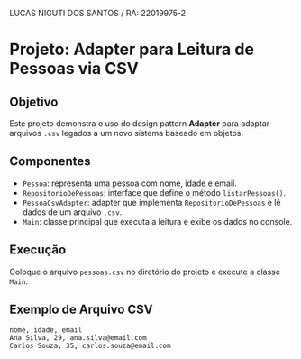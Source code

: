 LUCAS NIGUTI DOS SANTOS / RA: 22019975-2

# Projeto: Adapter para Leitura de Pessoas via CSV

## Objetivo
Este projeto demonstra o uso do design pattern **Adapter** para adaptar arquivos `.csv` legados a um novo sistema baseado em objetos.

## Componentes

- `Pessoa`: representa uma pessoa com nome, idade e email.
- `RepositorioDePessoas`: interface que define o método `listarPessoas()`.
- `PessoaCsvAdapter`: adapter que implementa `RepositorioDePessoas` e lê dados de um arquivo `.csv`.
- `Main`: classe principal que executa a leitura e exibe os dados no console.

## Execução

Coloque o arquivo `pessoas.csv` no diretório do projeto e execute a classe `Main`.

## Exemplo de Arquivo CSV

```
nome, idade, email
Ana Silva, 29, ana.silva@email.com
Carlos Souza, 35, carlos.souza@email.com
```

